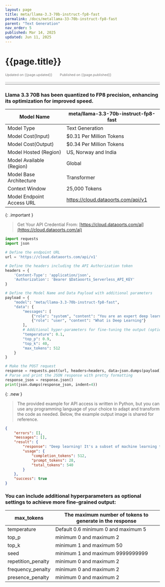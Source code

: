 ```yaml
---
layout: page
title: meta/llama-3.3-70b-instruct-fp8-fast
permalink: /docs/metallama-33-70b-instruct-fp8-fast
parent: "Text Generation"
nav_order: 5
published: Mar 14, 2025
updated: Jun 11, 2025
---
```


# {{page.title}}

<div style="font-size:0.78em;color: #797878; margin-bottom:1.5em;">
     <span>Updated on {{page.updated}}</span>
    <span style="margin-left:2em;">Published on {{page.published}}</span>
</div>

<hr style="border:none;height:3px;background-color:#e0e0e0;margin:0;">
<hr style="border:none;height:3px;background-color:#bebebe;margin-top:0.2em;margin-bottom:1.5em;">

### Llama 3.3 70B has been quantized to FP8 precision, enhancing its optimization for improved speed.

| Model Name                |meta/llama-3.3-70b-instruct-fp8-fast     |
|---------------------------|-----------------------------------------|
| Model Type                |    Text  Generation                     |
| Model Cost(Input)         | $0.31 Per Million Tokens                |
| Model Cost(Output)        | $0.34 Per Million Tokens                |
| Model Hosted (Region)     | US, Norway and India                    |
| Model Available (Region)  | Global                                  |
| Model Base Architecture   | Transformer                             |
| Context Window            | 25,000 Tokens                           |
| Model Endpoint Access URL | https://cloud.dataoorts.com/api/v1      |


{: .important }
> Get Your API Credential From: [https://cloud.dataoorts.com/ai](https://cloud.dataoorts.com/ai)

```python
import requests
import json

# Define the endpoint URL
url = 'https://cloud.dataoorts.com/api/v1'

# Define the headers including the API Authorization token
headers = {
    'Content-Type': 'application/json',
    'Authorization': 'Bearer $Dataoorts_Serverless_API_KEY'
}

# Define the Model Name and Data Payload with additional parameters
payload = {
    "model": "meta/llama-3.3-70b-instruct-fp8-fast",
    "data": {
        "messages": [
            {"role": "system", "content": "You are an expert deep learning engineer"},
            {"role": "user", "content": "What is Deep Learning"}
        ],
        # Additional hyper-parameters for fine-tuning the output (optional):
        "temperature": 0.1,
        "top_p": 0.9,
        "top_k": 40,
        "max_tokens": 512
    }
}

# Make the POST request
response = requests.post(url, headers=headers, data=json.dumps(payload))
# Parse and print the JSON response with pretty formatting
response_json = response.json()
print(json.dumps(response_json, indent=4))
```

{: .new }
> The provided example for API access is written in Python, but you can use any programming language of your choice to adapt and transform the code as needed. Below, the example output image is shared for reference.


```json
{
    "errors": [],
    "messages": [],
    "result": {
        "response": "Deep learning! It's a subset of machine learning that has revolutionized the field of artificial intelligence (AI) in recent years. Deep learning is a type of machine learning that involves the use of artificial neural networks to analyze and interpret data.\n\n**What makes deep learning \"deep\"?**\n\nThe term \"deep\" refers to the fact that these neural networks have multiple layers, typically more than two, which allows them to learn complex patterns and representations of data. Each layer in the network processes and transforms the input data in a hierarchical manner, enabling the network to learn abstract features and relationships.\n\n**Key characteristics of deep learning:**\n\n1. **Artificial neural networks**: Deep learning models are based on artificial neural networks, which are composed of interconnected nodes (neurons) that process and transmit information.\n2. **Multiple layers**: Deep learning models have multiple layers, including input layers, hidden layers, and output layers. Each layer processes the input data in a specific way, allowing the network to learn complex patterns.\n3. **Hierarchical representations**: Deep learning models learn hierarchical representations of data, where early layers learn simple features and later layers learn more complex features.\n4. **Large amounts of data**: Deep learning models require large amounts of data to train, as they need to learn from many examples to develop robust patterns and relationships.\n5. **Computational power**: Deep learning models require significant computational power to train, often using specialized hardware such as graphics processing units (GPUs) or tensor processing units (TPUs).\n\n**Types of deep learning models:**\n\n1. **Convolutional Neural Networks (CNNs)**: Used for image and video processing, object detection, and image classification.\n2. **Recurrent Neural Networks (RNNs)**: Used for sequential data such as speech, text, and time series data.\n3. **Autoencoders**: Used for dimensionality reduction, anomaly detection, and generative modeling.\n4. **Generative Adversarial Networks (GANs)**: Used for generative modeling, data augmentation, and style transfer.\n\n**Applications of deep learning:**\n\n1. **Computer vision**: Image classification, object detection, segmentation, and generation.\n2. **Natural Language Processing (NLP)**: Text classification, sentiment analysis, language translation, and text generation.\n3. **Speech recognition**: Speech-to-text, voice recognition, and speech synthesis.\n4. **Robotics**: Control, navigation, and manipulation.\n5. **Healthcare**: Medical imaging, disease diagnosis, and personalized medicine.\n\n**Challenges",
        "usage": {
            "completion_tokens": 512,
            "prompt_tokens": 28,
            "total_tokens": 540
        }
    },
    "success": true
}
```

### You can include additional hyperparameters as optional settings to achieve more fine-grained output:

| max_tokens             | The maximum number of tokens to generate in the response |
|------------------------|----------------------------------------------------------|
| temperature            | Default 0.6 minimum 0 and maximum 5                      |
| top_p                  | minimum 0 and maximum 2                                  |
| top_k                  | minimum 1 and maximum 50                                 |
| seed                   |  minimum 1 and maximum 9999999999                        |
| repetition_penalty     | minimum 0 and maximum 2                                  |
| frequency_penalty      | minimum 0 and maximum 2                                  |
| presence_penalty       |minimum 0 and maximum 2                                   |